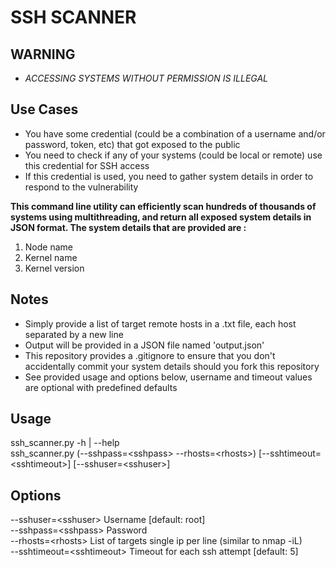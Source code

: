 # SSH SCANNER
## WARNING
- *ACCESSING SYSTEMS WITHOUT PERMISSION IS ILLEGAL*  

## Use Cases
* You have some credential (could be a combination of a username and/or password, token, etc) that got exposed to the public
* You need to check if any of your systems (could be local or remote) use this credential for SSH access
* If this credential is used, you need to gather system details in order to respond to the vulnerability

**This command line utility can efficiently scan hundreds of thousands of systems using multithreading, and return all
exposed system details in JSON format. The system details that are provided are :**

1. Node name
2. Kernel name
3. Kernel version

## Notes
- Simply provide a list of target remote hosts in a .txt file, each host separated by a new line
- Output will be provided in a JSON file named 'output.json'
- This repository provides a .gitignore to ensure that you don't accidentally commit your system details should you fork this repository
- See provided usage and options below, username and timeout values are optional with predefined defaults

## Usage
  ssh_scanner.py -h | --help  
  ssh_scanner.py (--sshpass=&lt;sshpass&gt; --rhosts=&lt;rhosts&gt;) [--sshtimeout=&lt;sshtimeout&gt;] [--sshuser=&lt;sshuser&gt;]  

## Options
  --sshuser=&lt;sshuser&gt;         Username [default: root]  
  --sshpass=&lt;sshpass&gt;         Password  
  --rhosts=&lt;rhosts&gt;           List of targets single ip per line (similar to nmap -iL)  
  --sshtimeout=&lt;sshtimeout&gt;   Timeout for each ssh attempt [default: 5]  
